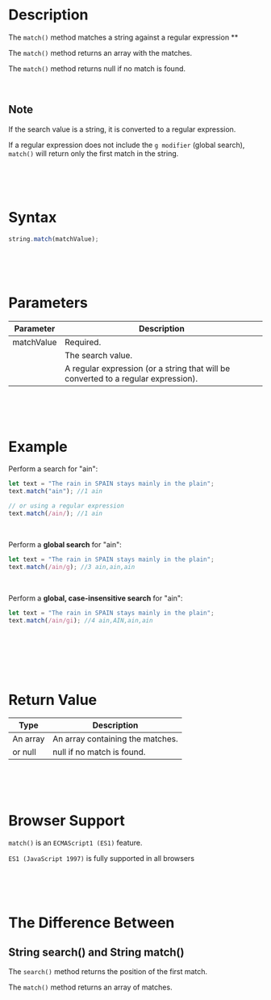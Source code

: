 # Description

The `match()` method matches a string against a regular expression \*\*

The `match()` method returns an array with the matches.

The `match()` method returns null if no match is found.

&nbsp;

## Note

If the search value is a string, it is converted to a regular expression.

If a regular expression does not include the `g modifier` (global search), `match()` will return only the first match in the string.

&nbsp;

&nbsp;

# Syntax

```js
string.match(matchValue);
```

&nbsp;

&nbsp;

# Parameters

| Parameter  | Description                                                                        |
| ---------- | ---------------------------------------------------------------------------------- |
| matchValue | Required.                                                                          |
|            | The search value.                                                                  |
|            | A regular expression (or a string that will be converted to a regular expression). |

&nbsp;

&nbsp;

# Example

Perform a search for "ain":

```js
let text = "The rain in SPAIN stays mainly in the plain";
text.match("ain"); //1 ain

// or using a regular expression
text.match(/ain/); //1 ain
```

&nbsp;

Perform a **global search** for "ain":

```js
let text = "The rain in SPAIN stays mainly in the plain";
text.match(/ain/g); //3 ain,ain,ain
```

&nbsp;

Perform a **global, case-insensitive search** for "ain":

```js
let text = "The rain in SPAIN stays mainly in the plain";
text.match(/ain/gi); //4 ain,AIN,ain,ain
```

&nbsp;

&nbsp;

&nbsp;

# Return Value

| Type     | Description                      |
| -------- | -------------------------------- |
| An array | An array containing the matches. |
| or null  | null if no match is found.       |

&nbsp;

&nbsp;

# Browser Support

`match()` is an `ECMAScript1 (ES1)` feature.

`ES1 (JavaScript 1997)` is fully supported in all browsers

&nbsp;

&nbsp;

# The Difference Between

## String search() and String match()

The `search()` method returns the position of the first match.

The `match()` method returns an array of matches.

&nbsp;

&nbsp;
